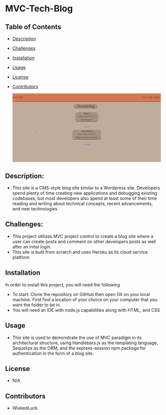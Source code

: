 # MVC-Tech-Blog

## Table of Contents
* [Description](#description)
* [Challenges](#challenges)
* [Installation](#installation)
* [Usage](#usage)
* [License](#license)
 * [Contributors](#contributors)


    ![Blog-Post](./public/Screenshot.PNG)
            
## Description:
* This site is a CMS-style blog site similar to a Wordpress site. Developers spend plenty of time creating new applications and debugging existing codebases, but most developers also spend at least some of their time reading and writing about technical concepts, recent advancements, and new technologies  <br/>

## Challenges: 
* This project utilizes MVC project control to create a blog site where a user can create posts and comment on other developers posts as well after an inital login.  <br/>
* This site is built from scratch and uses Heroku as its cloud service platform

## Installation
In order to install this project, you will need the following <br/>
* To start: Clone the repository on GitHub then open Git on your local machine. First find a location of your choice on your computer that you want the folder to be in.  <br/>
* You will need an IDE with node.js capabilities along with HTML, and CSS 
## Usage
* This site is used to demonstrate the use of MVC paradigm in its architectural structure, using Handlebars.js as the templating language, Sequelize as the ORM, and the express-session npm package for authentication in the form of a blog site. <br/>
## License
* N/A<br/>
## Contributors
* WixkedLuck 
  <br/>

